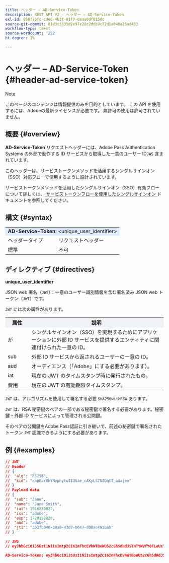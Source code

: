 ```yaml
---
title: ヘッダー – AD-Service-Token
description: REST API V2 - ヘッダー – AD-Service-Token
exl-id: 856f76fc-cde6-4b3f-81f7-deaa0df015dc
source-git-commit: 81d3c3835d2e97e28c2ddb9c72d1a048a25ad433
workflow-type: tm+mt
source-wordcount: '252'
ht-degree: 1%

---
```


# ヘッダー – AD-Service-Token {#header-ad-service-token}

>[!NOTE]
>
> このページのコンテンツは情報提供のみを目的としています。 この API を使用するには、Adobeの最新ライセンスが必要です。 無許可の使用は許可されていません。

## 概要 {#overview}

<b>AD-Service-Token</b> リクエストヘッダーには、Adobe Pass Authentication Systems の外部で動作する ID サービスから取得した一意のユーザー ID`JWS` 含まれています。

このヘッダーは、サービストークンメソッドを活用するシングルサインオン（SSO）対応フローで使用するように設計されています。

サービストークンメソッドを活用したシングルサインオン（SSO）有効フローについて詳しくは、[ サービストークンフローを使用したシングルサインオン ](../../flows/single-sign-on-access-flows/rest-api-v2-single-sign-on-service-token-flows.md) ドキュメントを参照してください。

## 構文 {#syntax}

<table style="table-layout:auto">
   <tr>
      <td style="background-color: #DEEBFF;" colspan="2"><b>AD-Service-Token</b>: &lt;unique_user_identifier&gt;</td>
   </tr>
   <tr>
      <td>ヘッダータイプ</td>
      <td>リクエストヘッダー</td>
   </tr>
   <tr>
      <td>標準</td>
      <td>不可</td>
   </tr>
</table>

## ディレクティブ {#directives}

<b>unique_user_identifier</b>

JSON web 署名（`JWS`）：一意のユーザー識別情報を含む署名済み JSON web トークン（`JWT`）です。

`JWT` には次の属性があります。

<table style="table-layout:auto">
   <tr>
      <th style="background-color: #EFF2F7; width: 15%;">属性</th>
      <th style="background-color: #EFF2F7;">説明</th>
   </tr>
   <tr>
      <td>が</td>
      <td>シングルサインオン（SSO）を実現するためにアプリケーションに外部 ID サービスを提供するエンティティに関連付けられた一意の ID。</td>
   </tr>
   <tr>
      <td>sub</td>
      <td>外部 ID サービスから返されるユーザーの一意の ID。</td>
   </tr>
   <tr>
      <td>aud</td>
      <td>オーディエンス（「Adobe」にする必要があります）。</td>
   </tr>
   <tr>
      <td>iat</td>
      <td>現在の JWT のタイムスタンプ時に発行されたもの。</td>
   </tr>
   <tr>
      <td>費用</td>
      <td>現在の JWT の有効期限タイムスタンプ。</td>
   </tr>
</table>

`JWT` は、アルゴリズムを使用して署名する必要 `SHA256withRSA` あります。

`JWT` は、RSA 秘密鍵のペアの一部である秘密鍵で署名する必要があります。秘密鍵 – 外部 ID サービスによって管理される公開鍵。

そのペアの公開鍵をAdobe Pass認証に引き継いで、前述の秘密鍵で署名されたトークン `JWT` 認識できるようにする必要があります。

## 例 {#examples}

```JSON
// JWT
// Header
// {
//  "alg": "RS256",
//  "kid": "qapEaY0hYNvphytwII3Sae_cAKyLS7GZOqtT_a4ajeo"
// }
// Payload data
// {
//  "sub": "Jane",
//  "name": "Jane Smith",
//  "iat": 1516239022,
//  "iss": "adobe",
//  "exp": 1720152820,
//  "aud": "adobe",
//  "jti": "3b2fb040-30a9-43d7-b647-d00ac495bab"
// }
 
// JWS
// eyJhbGciOiJSUzI1NiIsImtpZCI6InFhcEVhWTBoWU52cGh5dHdJSTNTYWVfY0FLeUxTN0daT3F0VF9hNGFqZW8ifQ.eyJzdWIiOiJKYW5lIiwibmFtZSI6IkphbmUgU21pdGgiLCJpYXQiOjE1MTYyMzkwMjIsImlzcyI6ImFkb2JlIiwiZXhwIjoxNzIwMTUyODIwLCJhdWQiOiJhZG9iZSIsImp0aSI6IjNiMmZiMDQwLTMwYTktNDNkNy1iNjQ3LWQwMGFjNDk1YmFiIn0.stHLZFh-635LDNjv9HRHzq912ICNCVGUS3f4RS_bAxpUiUSB6CShS2VvU4V-THEXj7d_zk1mxtPP0QM_pCrh4Vk2GaPRa856Bt_PhsfQY-_benDcB6MIoFX67qrREGncGiv7JEs3ksa-P1YvBYXolT7t52K093kFaQtICfB-aBa8danRZvUrJHjjFoILEpTbQuzxKRN6y36J3p1FZ-SfDuofHp3SnXDrWFRYyXYQnb9WFlhNBxR400-0vzTONZYd097WWy1shMw5V8TvIDvCDE5ifqk31gMdYga-N3JkcTA5QoW7Zl80UV7BhR5v14Va1IZLcbFra_UJdEzbBwW_nA

AD-Service-Token: eyJhbGciOiJSUzI1NiIsImtpZCI6InFhcEVhWTBoWU52cGh5dHdJSTNTYWVfY0FLeUxTN0daT3F0VF9hNGFqZW8ifQ.eyJzdWIiOiJKYW5lIiwibmFtZSI6IkphbmUgU21pdGgiLCJpYXQiOjE1MTYyMzkwMjIsImlzcyI6ImFkb2JlIiwiZXhwIjoxNzIwMTUyODIwLCJhdWQiOiJhZG9iZSIsImp0aSI6IjNiMmZiMDQwLTMwYTktNDNkNy1iNjQ3LWQwMGFjNDk1YmFiIn0.stHLZFh-635LDNjv9HRHzq912ICNCVGUS3f4RS_bAxpUiUSB6CShS2VvU4V-THEXj7d_zk1mxtPP0QM_pCrh4Vk2GaPRa856Bt_PhsfQY-_benDcB6MIoFX67qrREGncGiv7JEs3ksa-P1YvBYXolT7t52K093kFaQtICfB-aBa8danRZvUrJHjjFoILEpTbQuzxKRN6y36J3p1FZ-SfDuofHp3SnXDrWFRYyXYQnb9WFlhNBxR400-0vzTONZYd097WWy1shMw5V8TvIDvCDE5ifqk31gMdYga-N3JkcTA5QoW7Zl80UV7BhR5v14Va1IZLcbFra_UJdEzbBwW_nA
```
